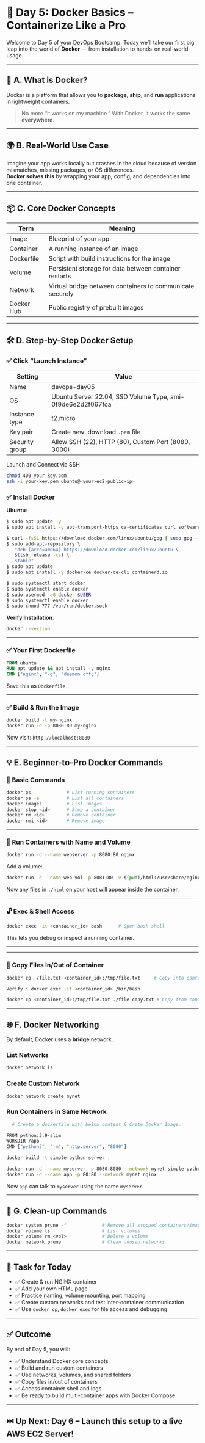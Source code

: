 
# 🐳 Day 5: Docker Basics – Containerize Like a Pro

Welcome to Day 5 of your DevOps Bootcamp. Today we’ll take our first big leap into the world of **Docker** — from installation to hands-on real-world usage.

---

## 🧠 A. What is Docker?

Docker is a platform that allows you to **package**, **ship**, and **run** applications in lightweight containers.

> No more “it works on my machine.” With Docker, it works the same **everywhere**.

---

## 🌍 B. Real-World Use Case

Imagine your app works locally but crashes in the cloud because of version mismatches, missing packages, or OS differences.  
**Docker solves this** by wrapping your app, config, and dependencies into one container.

---

## 📦 C. Core Docker Concepts

| Term          | Meaning                                                    |
|---------------|------------------------------------------------------------|
| Image         | Blueprint of your app                                      |
| Container     | A running instance of an image                             |
| Dockerfile    | Script with build instructions for the image               |
| Volume        | Persistent storage for data between container restarts     |
| Network       | Virtual bridge between containers to communicate securely  |
| Docker Hub    | Public registry of prebuilt images                         |



---

## 🛠️ D. Step-by-Step Docker Setup

### ✅ Click “Launch Instance”

| Setting              | Value                                                       |
|----------------------|-------------------------------------------------------------|
| Name                 | devops-day05                                                |
| OS                   | Ubuntu Server 22.04, SSD Volume Type, ami-0f9de6e2d2f067fca |
| Instance type        | t2.micro                                                    |
| Key pair             | Create new, download `.pem` file                            |
| Security group       | Allow SSH (22), HTTP (80), Custom Port (8080, 3000)         |

Launch and Connect via SSH

```bash
chmod 400 your-key.pem
ssh -i your-key.pem ubuntu@<your-ec2-public-ip>

```

### ✅ Install Docker

**Ubuntu**:
```bash
$ sudo apt update -y
$ sudo apt install -y apt-transport-https ca-certificates curl software-properties-common

$ curl -fsSL https://download.docker.com/linux/ubuntu/gpg | sudo gpg --dearmor -o /etc/apt/trusted.gpg.d/docker.gpg
$ sudo add-apt-repository \
   "deb [arch=amd64] https://download.docker.com/linux/ubuntu \
   $(lsb_release -cs) \
   stable"
$ sudo apt update
$ sudo apt install -y docker-ce docker-ce-cli containerd.io

$ sudo systemctl start docker
$ sudo systemctl enable docker
$ sudo usermod -aG docker $USER
$ sudo systemctl enable docker
$ sudo chmod 777 /var/run/docker.sock

```

**Verify Installation**:
```bash
docker --version
```

---

### ✅ Your First Dockerfile

```Dockerfile
FROM ubuntu
RUN apt update && apt install -y nginx
CMD ["nginx", "-g", "daemon off;"]
```

Save this as `Dockerfile`

---

### ✅ Build & Run the Image

```bash
docker build -t my-nginx .
docker run -d -p 8080:80 my-nginx
```

Now visit: `http://localhost:8080`

---

## 💡 E. Beginner-to-Pro Docker Commands

### 🐳 Basic Commands

```bash
docker ps             # List running containers
docker ps -a          # List all containers
docker images         # List images
docker stop <id>      # Stop a container
docker rm <id>        # Remove container
docker rmi <id>       # Remove image
```

---

### 🧾 Run Containers with Name and Volume

```bash
docker run -d --name webserver -p 8080:80 nginx
```

Add a volume:
```bash
docker run -d --name web-vol -p 8081:80 -v $(pwd)/html:/usr/share/nginx/html nginx
```

Now any files in `./html` on your host will appear inside the container.

---

### 🔓 Exec & Shell Access

```bash
docker exec -it <container_id> bash      # Open bash shell
```

This lets you debug or inspect a running container.

---


---
### 📁 Copy Files In/Out of Container

```bash
docker cp ./file.txt <container_id>:/tmp/file.txt     # Copy into container

Verify : docker exec -it <container_id> /bin/bash

docker cp <container_id>:/tmp/file.txt ./file-copy.txt # Copy from container

```

---

## 🌐 F. Docker Networking

By default, Docker uses a **bridge** network.

### List Networks
```bash
docker network ls
```

### Create Custom Network
```bash
docker network create mynet
```

### Run Containers in Same Network
```bash
  # Create a dockerfile with below content & Crete Docker Image.

FROM python:3.9-slim
WORKDIR /app
CMD ["python3", "-m", "http.server", "8080"]
```

```bash
docker build -t simple-python-server .

```

```bash
docker run -d --name myserver -p 8080:8080 --network mynet simple-python-server 
docker run -d --name app -p 80:80 --network mynet nginx
```

Now `app` can talk to `myserver` using the name `myserver`.

---

## 🧹 G. Clean-up Commands

```bash
docker system prune -f             # Remove all stopped containers/images
docker volume ls                   # List volumes
docker volume rm <vol>             # Delete a volume
docker network prune               # Clean unused networks
```

---

## 🎯 Task for Today

- ✅ Create & run NGINX container
- ✅ Add your own HTML page
- ✅ Practice naming, volume mounting, port mapping
- ✅ Create custom networks and test inter-container communication
- ✅ Use `docker cp`, `docker exec` for file access and debugging

---

## ✅ Outcome

By end of Day 5, you will:
- ✅ Understand Docker core concepts
- ✅ Build and run custom containers
- ✅ Use networks, volumes, and shared folders
- ✅ Copy files in/out of containers
- ✅ Access container shell and logs
- ✅ Be ready to build multi-container apps with Docker Compose

---

## ⏭️ Up Next: Day 6 – Launch this setup to a live AWS EC2 Server!
